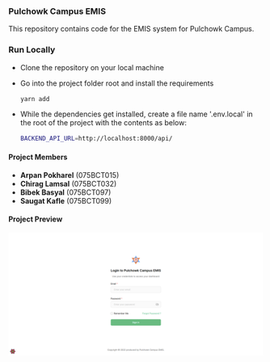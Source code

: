 ### Pulchowk Campus EMIS

This repository contains code for the EMIS system for Pulchowk Campus.

### Run Locally

- Clone the repository on your local machine

- Go into the project folder root and install the requirements

  ```sh
  yarn add
  ```

- While the dependencies get installed, create a file name '.env.local' in the root of the project with the contents as below:
  ```sh
  BACKEND_API_URL=http://localhost:8000/api/
  ```

#### Project Members

- **Arpan Pokharel** (075BCT015)
- **Chirag Lamsal** (075BCT032)
- **Bibek Basyal** (075BCT097)
- **Saugat Kafle** (075BCT099)

#### Project Preview

![Login Screen](./public/static/images/home-srct.png)
